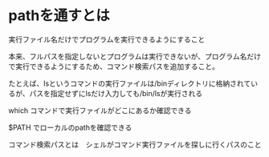 # pathを通すとは

実行ファイル名だけでプログラムを実行できるようにすること

本来、フルパスを指定しないとプログラムは実行できないが、プログラム名だけで実行できるようにするため、コマンド検索パスを追加すること。

たとえば、lsというコマンドの実行ファイルは/binディレクトリに格納されているが、パスを指定せずにlsだけ入力しても/bin/lsが実行される

which コマンドで実行ファイルがどこにあるか確認できる

$PATH でローカルのpathを確認できる

コマンド検索パスとは　シェルがコマンド実行ファイルを探しに行くパスのこと









